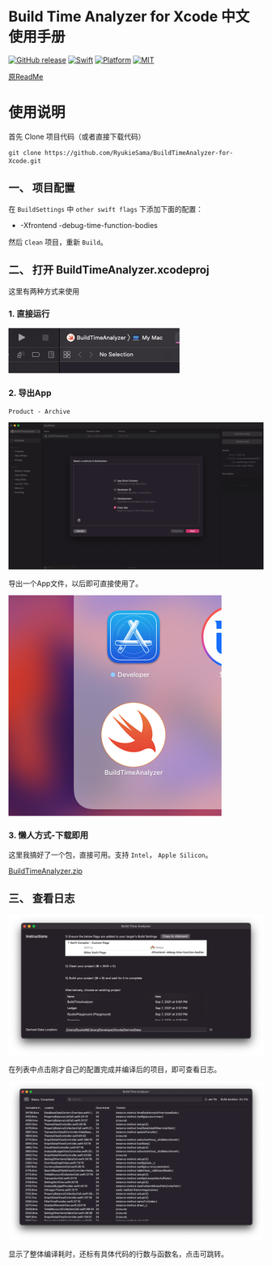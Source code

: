Build Time Analyzer for Xcode 中文使用手册
======================

[![GitHub release](https://img.shields.io/github/release/RobertGummesson/BuildTimeAnalyzer-for-Xcode.svg)](https://github.com/RobertGummesson/BuildTimeAnalyzer-for-Xcode/releases/latest)
[![Swift](https://img.shields.io/badge/Swift-5-orange.svg)](https://swift.org)
[![Platform](https://img.shields.io/badge/platform-osx-blue.svg)](https://github.com/RobertGummesson/BuildTimeAnalyzer-for-Xcode)
[![MIT](https://img.shields.io/badge/License-MIT-blue.svg)](https://opensource.org/licenses/MIT)

[原ReadMe](README-EN.md)
# 使用说明

首先 Clone 项目代码（或者直接下载代码）

```
git clone https://github.com/RyukieSama/BuildTimeAnalyzer-for-Xcode.git
```

## 一、 项目配置

在 `BuildSettings` 中 `other swift flags` 下添加下面的配置：

* -Xfrontend -debug-time-function-bodies

然后 `Clean` 项目，重新 `Build`。

## 二、 打开 BuildTimeAnalyzer.xcodeproj

这里有两种方式来使用

### 1. 直接运行

![直接运行](01.png)

### 2. 导出App

`Product - Archive`

![导出App](02.png)

导出一个App文件，以后即可直接使用了。

![App](03.png)

### 3. 懒人方式-下载即用

这里我搞好了一个包，直接可用。支持 `Intel`， `Apple Silicon`。

[BuildTimeAnalyzer.zip](BuildTimeAnalyzer.zip)

## 三、 查看日志

![04](04.png)

在列表中点击刚才自己的配置完成并编译后的项目，即可查看日志。

![05](05.png)

显示了整体编译耗时，还标有具体代码的行数与函数名，点击可跳转。
